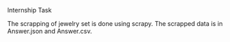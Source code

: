 Internship Task

The scrapping of jewelry set is done using scrapy.
The scrapped data is in Answer.json and Answer.csv.

